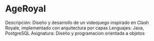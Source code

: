 # AgeRoyal
Descripción: Diseño y desarrollo de un videojuego inspirado en Clash Royale, implementado con arquitectura por capas
Lenguajes: Java, PostgreSQL
Asignatura: Diseño y programacion orientada a objetos
